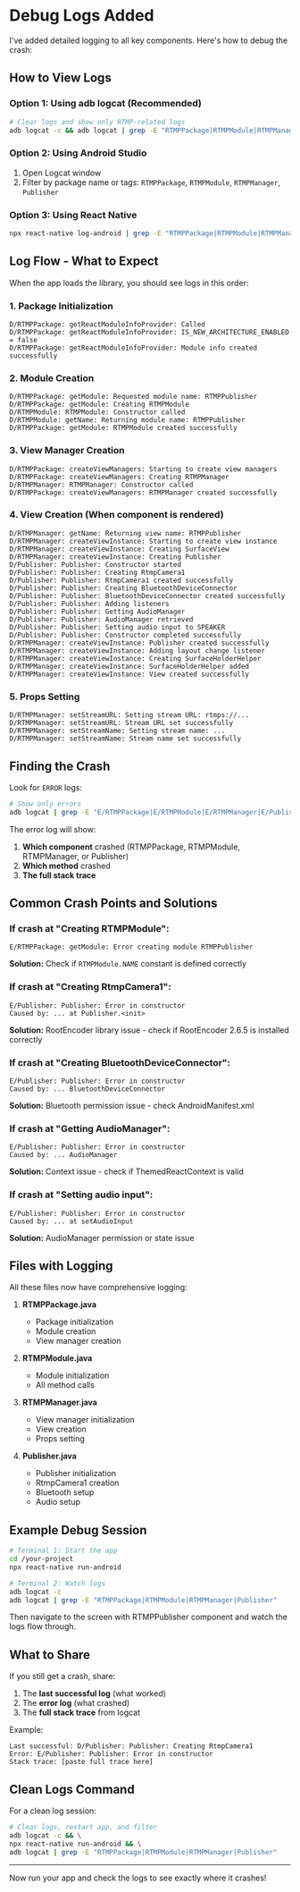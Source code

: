 # Debug Logs Added

I've added detailed logging to all key components. Here's how to debug the crash:

## How to View Logs

### Option 1: Using adb logcat (Recommended)
```bash
# Clear logs and show only RTMP-related logs
adb logcat -c && adb logcat | grep -E "RTMPPackage|RTMPModule|RTMPManager|Publisher"
```

### Option 2: Using Android Studio
1. Open Logcat window
2. Filter by package name or tags: `RTMPPackage`, `RTMPModule`, `RTMPManager`, `Publisher`

### Option 3: Using React Native
```bash
npx react-native log-android | grep -E "RTMPPackage|RTMPModule|RTMPManager|Publisher"
```

## Log Flow - What to Expect

When the app loads the library, you should see logs in this order:

### 1. Package Initialization
```
D/RTMPPackage: getReactModuleInfoProvider: Called
D/RTMPPackage: getReactModuleInfoProvider: IS_NEW_ARCHITECTURE_ENABLED = false
D/RTMPPackage: getReactModuleInfoProvider: Module info created successfully
```

### 2. Module Creation
```
D/RTMPPackage: getModule: Requested module name: RTMPPublisher
D/RTMPPackage: getModule: Creating RTMPModule
D/RTMPModule: RTMPModule: Constructor called
D/RTMPModule: getName: Returning module name: RTMPPublisher
D/RTMPPackage: getModule: RTMPModule created successfully
```

### 3. View Manager Creation
```
D/RTMPPackage: createViewManagers: Starting to create view managers
D/RTMPPackage: createViewManagers: Creating RTMPManager
D/RTMPManager: RTMPManager: Constructor called
D/RTMPPackage: createViewManagers: RTMPManager created successfully
```

### 4. View Creation (When component is rendered)
```
D/RTMPManager: getName: Returning view name: RTMPPublisher
D/RTMPManager: createViewInstance: Starting to create view instance
D/RTMPManager: createViewInstance: Creating SurfaceView
D/RTMPManager: createViewInstance: Creating Publisher
D/Publisher: Publisher: Constructor started
D/Publisher: Publisher: Creating RtmpCamera1
D/Publisher: Publisher: RtmpCamera1 created successfully
D/Publisher: Publisher: Creating BluetoothDeviceConnector
D/Publisher: Publisher: BluetoothDeviceConnector created successfully
D/Publisher: Publisher: Adding listeners
D/Publisher: Publisher: Getting AudioManager
D/Publisher: Publisher: AudioManager retrieved
D/Publisher: Publisher: Setting audio input to SPEAKER
D/Publisher: Publisher: Constructor completed successfully
D/RTMPManager: createViewInstance: Publisher created successfully
D/RTMPManager: createViewInstance: Adding layout change listener
D/RTMPManager: createViewInstance: Creating SurfaceHolderHelper
D/RTMPManager: createViewInstance: SurfaceHolderHelper added
D/RTMPManager: createViewInstance: View created successfully
```

### 5. Props Setting
```
D/RTMPManager: setStreamURL: Setting stream URL: rtmps://...
D/RTMPManager: setStreamURL: Stream URL set successfully
D/RTMPManager: setStreamName: Setting stream name: ...
D/RTMPManager: setStreamName: Stream name set successfully
```

## Finding the Crash

Look for `ERROR` logs:

```bash
# Show only errors
adb logcat | grep -E "E/RTMPPackage|E/RTMPModule|E/RTMPManager|E/Publisher"
```

The error log will show:
1. **Which component** crashed (RTMPPackage, RTMPModule, RTMPManager, or Publisher)
2. **Which method** crashed
3. **The full stack trace**

## Common Crash Points and Solutions

### If crash at "Creating RTMPModule":
```
E/RTMPPackage: getModule: Error creating module RTMPPublisher
```
**Solution:** Check if `RTMPModule.NAME` constant is defined correctly

### If crash at "Creating RtmpCamera1":
```
E/Publisher: Publisher: Error in constructor
Caused by: ... at Publisher.<init>
```
**Solution:** RootEncoder library issue - check if RootEncoder 2.6.5 is installed correctly

### If crash at "Creating BluetoothDeviceConnector":
```
E/Publisher: Publisher: Error in constructor
Caused by: ... BluetoothDeviceConnector
```
**Solution:** Bluetooth permission issue - check AndroidManifest.xml

### If crash at "Getting AudioManager":
```
E/Publisher: Publisher: Error in constructor
Caused by: ... AudioManager
```
**Solution:** Context issue - check if ThemedReactContext is valid

### If crash at "Setting audio input":
```
E/Publisher: Publisher: Error in constructor
Caused by: ... at setAudioInput
```
**Solution:** AudioManager permission or state issue

## Files with Logging

All these files now have comprehensive logging:

1. **RTMPPackage.java**
   - Package initialization
   - Module creation
   - View manager creation

2. **RTMPModule.java**
   - Module initialization
   - All method calls

3. **RTMPManager.java**
   - View manager initialization
   - View creation
   - Props setting

4. **Publisher.java**
   - Publisher initialization
   - RtmpCamera1 creation
   - Bluetooth setup
   - Audio setup

## Example Debug Session

```bash
# Terminal 1: Start the app
cd /your-project
npx react-native run-android

# Terminal 2: Watch logs
adb logcat -c
adb logcat | grep -E "RTMPPackage|RTMPModule|RTMPManager|Publisher"
```

Then navigate to the screen with RTMPPublisher component and watch the logs flow through.

## What to Share

If you still get a crash, share:
1. The **last successful log** (what worked)
2. The **error log** (what crashed)
3. The **full stack trace** from logcat

Example:
```
Last successful: D/Publisher: Publisher: Creating RtmpCamera1
Error: E/Publisher: Publisher: Error in constructor
Stack trace: [paste full trace here]
```

## Clean Logs Command

For a clean log session:
```bash
# Clear logs, restart app, and filter
adb logcat -c && \
npx react-native run-android && \
adb logcat | grep -E "RTMPPackage|RTMPModule|RTMPManager|Publisher"
```

---

Now run your app and check the logs to see exactly where it crashes!

